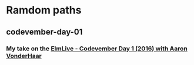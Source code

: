 # Ramdom paths 
## codevember-day-01

### My take on the [ElmLive - Codevember Day 1 (2016) with Aaron VonderHaar](https://www.youtube.com/watch?v=Z0yKvWqkqyE)
 
